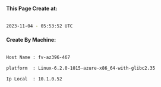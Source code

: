 
   
#### This Page Create at:

```bash

2023-11-04 - 05:53:52 UTC

```

#### Create By Machine:

```bash

Host Name : fv-az396-467

platform  : Linux-6.2.0-1015-azure-x86_64-with-glibc2.35

Ip Local  : 10.1.0.52

```

